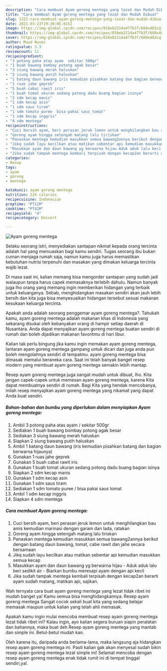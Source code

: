```yaml
---
description: "Cara membuat Ayam goreng mentega yang lezat dan Mudah Dibuat"
title: "Cara membuat Ayam goreng mentega yang lezat dan Mudah Dibuat"
slug: 1222-cara-membuat-ayam-goreng-mentega-yang-lezat-dan-mudah-dibuat
date: 2021-03-23T19:30:05.615Z
image: https://img-global.cpcdn.com/recipes/016eb2214a47fb3f/680x482cq70/ayam-goreng-mentega-foto-resep-utama.jpg
thumbnail: https://img-global.cpcdn.com/recipes/016eb2214a47fb3f/680x482cq70/ayam-goreng-mentega-foto-resep-utama.jpg
cover: https://img-global.cpcdn.com/recipes/016eb2214a47fb3f/680x482cq70/ayam-goreng-mentega-foto-resep-utama.jpg
author: Maud Nunez
ratingvalue: 3.3
reviewcount: 11
recipeingredient:
- "3 potong paha atas ayam  sekitar 500gr"
- "1 buah bawang bombay potong agak besar"
- "3 siung bawang merah haluskan"
- "2 siung bawang putih haluskan"
- "1 batang daun bawang iris kemudian pisahkan batang dan bagian berwarna hijaunya"
- "1 ruas jahe geprek"
- "5 buah cabai rawit iris"
- "1 buah tomat ukuran sedang potong dadu buang bagian isinya"
- "2 sdm kecap manis"
- "1 sdm kecap asin"
- "1 sdm saus tiram"
- "1 sdm tomato puree  bisa pakai saus tomat"
- "1 sdm kecap inggris"
- "4 sdm mentega"
recipeinstructions:
- "Cuci bersih ayam, beri perasan jeruk lemon untuk menghilangkan bau amis kemudian marinasi dengan garam dan lada, ratakan"
- "Goreng ayam hingga setengah matang lalu tiriskan"
- "Panaskan mentega kemudian masukkan semua bawang2annya berikut dengan batang daun bawang, tomat, cabe rawit dan jahe secara bersamaan"
- "Jikq sudah layu kecilkan atau matikan sebentar api kemudian masukkan semua kecap"
- "Masukkan ayam dan daun bawang yg berwarna hijau Aduk aduk lalu beri sedikit air  Biarkan bumbu meresapi ayam dengan api kecil"
- "Jika sudah tampak mentega kembali terpisah dengan kecap2an berarti ayam sudah matang, matikan api, sajikan."
categories:
- Resep
tags:
- ayam
- goreng
- mentega

katakunci: ayam goreng mentega 
nutrition: 224 calories
recipecuisine: Indonesian
preptime: "PT11M"
cooktime: "PT42M"
recipeyield: "4"
recipecategory: Dessert

---
```



![Ayam goreng mentega](https://img-global.cpcdn.com/recipes/016eb2214a47fb3f/680x482cq70/ayam-goreng-mentega-foto-resep-utama.jpg)

Selaku seorang istri, menyediakan santapan nikmat kepada orang tercinta adalah hal yang memuaskan bagi kamu sendiri. Tugas seorang ibu bukan cuman menjaga rumah saja, namun kamu juga harus memastikan kebutuhan nutrisi terpenuhi dan masakan yang dimakan keluarga tercinta wajib lezat.

Di masa  saat ini, kalian memang bisa mengorder santapan yang sudah jadi walaupun tanpa harus capek memasaknya terlebih dahulu. Namun banyak juga lho orang yang memang ingin memberikan hidangan yang terbaik untuk keluarganya. Sebab, menghidangkan masakan sendiri akan jauh lebih bersih dan kita juga bisa menyesuaikan hidangan tersebut sesuai makanan kesukaan keluarga tercinta. 



Apakah anda adalah seorang penggemar ayam goreng mentega?. Tahukah kamu, ayam goreng mentega adalah makanan khas di Indonesia yang sekarang disukai oleh kebanyakan orang di hampir setiap daerah di Nusantara. Anda dapat menyajikan ayam goreng mentega buatan sendiri di rumah dan boleh dijadikan makanan favoritmu di hari libur.

Kalian tak perlu bingung jika kamu ingin memakan ayam goreng mentega, lantaran ayam goreng mentega gampang untuk dicari dan juga anda pun boleh mengolahnya sendiri di tempatmu. ayam goreng mentega bisa dimasak memalui beraneka cara. Saat ini telah banyak banget resep modern yang membuat ayam goreng mentega semakin lebih mantap.

Resep ayam goreng mentega juga sangat mudah untuk dibuat, lho. Kita jangan capek-capek untuk memesan ayam goreng mentega, karena Kita dapat membuatnya sendiri di rumah. Bagi Kita yang hendak mencobanya, inilah resep menyajikan ayam goreng mentega yang nikamat yang dapat Anda buat sendiri.

<!--inarticleads1-->

##### Bahan-bahan dan bumbu yang diperlukan dalam menyiapkan Ayam goreng mentega:

1. Ambil 3 potong paha atas ayam / sekitar 500gr
1. Sediakan 1 buah bawang bombay potong agak besar
1. Sediakan 3 siung bawang merah haluskan
1. Siapkan 2 siung bawang putih haluskan
1. Ambil 1 batang daun bawang (iris kemudian pisahkan batang dan bagian berwarna hijaunya)
1. Gunakan 1 ruas jahe geprek
1. Gunakan 5 buah cabai rawit iris
1. Gunakan 1 buah tomat ukuran sedang potong dadu buang bagian isinya
1. Siapkan 2 sdm kecap manis
1. Gunakan 1 sdm kecap asin
1. Gunakan 1 sdm saus tiram
1. Sediakan 1 sdm tomato puree / bisa pakai saus tomat
1. Ambil 1 sdm kecap inggris
1. Siapkan 4 sdm mentega




<!--inarticleads2-->

##### Cara membuat Ayam goreng mentega:

1. Cuci bersih ayam, beri perasan jeruk lemon untuk menghilangkan bau amis kemudian marinasi dengan garam dan lada, ratakan
1. Goreng ayam hingga setengah matang lalu tiriskan
1. Panaskan mentega kemudian masukkan semua bawang2annya berikut dengan batang daun bawang, tomat, cabe rawit dan jahe secara bersamaan
1. Jikq sudah layu kecilkan atau matikan sebentar api kemudian masukkan semua kecap
1. Masukkan ayam dan daun bawang yg berwarna hijau - Aduk aduk lalu beri sedikit air  - Biarkan bumbu meresapi ayam dengan api kecil
1. Jika sudah tampak mentega kembali terpisah dengan kecap2an berarti ayam sudah matang, matikan api, sajikan.




Wah ternyata cara buat ayam goreng mentega yang lezat tidak ribet ini mudah banget ya! Kamu semua bisa menghidangkannya. Resep ayam goreng mentega Sangat cocok sekali buat kita yang sedang belajar memasak maupun untuk kalian yang telah ahli memasak.

Apakah kamu ingin mulai mencoba membuat resep ayam goreng mentega lezat tidak ribet ini? Kalau ingin, ayo kalian segera buruan siapin peralatan dan bahannya, maka buat deh Resep ayam goreng mentega yang mantab dan simple ini. Betul-betul mudah kan. 

Oleh karena itu, daripada anda berlama-lama, maka langsung aja hidangkan resep ayam goreng mentega ini. Pasti kalian gak akan menyesal sudah bikin resep ayam goreng mentega lezat simple ini! Selamat mencoba dengan resep ayam goreng mentega enak tidak rumit ini di tempat tinggal sendiri,ya!.

